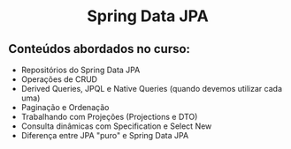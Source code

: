 <h1 align="center">Spring Data JPA</h1>

<h2> Conteúdos abordados no curso: </h2>
<ul>
    <li>Repositórios do Spring Data JPA</li>
    <li>Operações de CRUD</li>
    <li>Derived Queries, JPQL e Native Queries (quando devemos utilizar cada uma)</li>
    <li>Paginação e Ordenação</li>
    <li>Trabalhando com Projeções (Projections e DTO)</li>
    <li>Consulta dinâmicas com Specification e Select New</li>
    <li>Diferença entre JPA "puro" e Spring Data JPA</li>
</ul>
